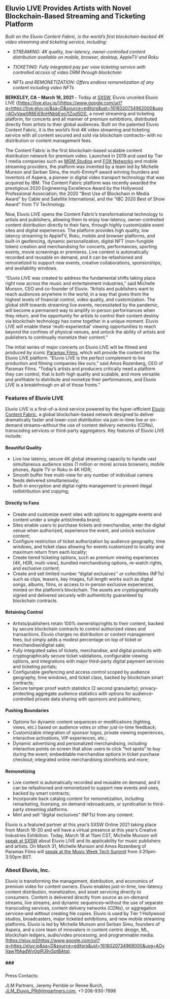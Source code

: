 ## Eluvio LIVE Provides Artists with Novel Blockchain-Based Streaming and Ticketing Platform  

*Built on the Eluvio Content Fabric, is the world’s first blockchain-backed 4K video streaming and ticketing service, including:*

-   *STREAMING: 4K quality, low-latency, owner-controlled content
    distribution available on mobile, browser, desktop, AppleTV and Roku*

-   *TICKETING: Fully integrated pay per view ticketing service with
    controlled access of video DRM through blockchain*

-   *NFTs and REMONETIZATION: Offers endless remonetization of any
    content including video NFTs*

**BERKELEY, CA – March 18, 2021** – Today at
[SXSW](https://www.google.com/url?q=https://www.sxsw.com/&sa=D&source=editors&ust=1616020734961000&usg=AOvVaw20Wvn3zXPy7OctJdaSdsYu),
Eluvio unveiled Eluvio LIVE
([https://live.eluv.io/](https://www.google.com/url?q=https://live.eluv.io/&sa=D&source=editors&ust=1616020734962000&usg=AOvVaw0R6EjE9oHNbbEyo7lZod5D)),
a novel streaming and ticketing platform, for concerts and all manner of
premium exhibitions, distributed directly from artists to their global
audiences. Built on the patented Eluvio Content Fabric, it is the
world’s first 4K video streaming and ticketing service with all content
secured and sold via blockchain contracts– with no distribution or
content management fees.  

The Content Fabric is the first blockchain-based scalable content
distribution network for premium video. Launched in 2019 and used by
Tier 1 media companies such as [MGM
Studios](https://www.google.com/url?q=https://www.prnewswire.com/news-releases/eluvio-announces-partnership-with-mgm-for-next-generation-content-servicing-and-digital-marketing-platform-301221878.html&sa=D&source=editors&ust=1616020734962000&usg=AOvVaw34DxsTmo-7KD8egG7vzTmQ) and
[FOX
Networks](https://www.google.com/url?q=https://www.mesaonline.org/2020/05/14/eluvio-a-new-age-of-video-distribution/&sa=D&source=editors&ust=1616020734963000&usg=AOvVaw1azG2Vn_NLAwAcCDcpC9_z) and
mobile streaming providers, the platform was invented by a team led by
Michelle Munson and Serban Simu, the multi-Emmy® award winning founders
and inventors of Aspera, a pioneer in digital video transport technology
that was acquired by IBM. The Content Fabric platform was recently
awarded the prestigious 2020 Engineering Excellence Award by the
Hollywood Professional Association; the 2020 "Best Use of Blockchain in
Media Award" by Cable and Satellite International, and the "IBC 2020
Best of Show Award" from TV Technology. 

Now, Eluvio LIVE opens the Content Fabric’s transformational technology
to artists and publishers, allowing them to enjoy low-latency,
owner-controlled content distribution directly to their fans, through
highly customizable event sites and digital experiences. The platform
provides high quality, low latency streaming to AppleTV, Roku, mobile
and browser platforms, and built-in geofencing, dynamic personalization,
digital NFT (non-fungible token) creation and merchandising for
concerts, performances, sporting events, movie screenings or premieres.
Live content is automatically recorded and reusable on demand, and it
can be refashioned and remonetized to support new events, creative
collaborations, sponsorships, and availability windows.

“Eluvio LIVE was created to address the fundamental shifts taking place
right now across the music and entertainment industries,” said Michelle
Munson, CEO and co-founder of Eluvio. “Artists and publishers want to
reach audiences anywhere in the world, in a way that gives them the
highest levels of financial control, video quality, and customization.
The global shift towards streaming live events, necessitated by the
pandemic, will become a permanent way to amplify in-person performances
when they return, and the opportunity for artists to control their
content destiny via blockchain technology has come together in a unique
moment. Eluvio LIVE will enable these ‘multi-experiential’ viewing
opportunities to reach beyond the confines of physical venues, and
unlock the ability of artists and publishers to continually monetize
their content.”

The initial series of major concerts on Eluvio LIVE will be filmed and
produced by iconic [Paramax
Films](https://www.google.com/url?q=http://www.paramaxfilms.com/about.html&sa=D&source=editors&ust=1616020734964000&usg=AOvVaw2BABfHozQV68cEC_BkCGY1),
which will provide the content into the Eluvio LIVE platform. “Eluvio
LIVE is the perfect complement to live production and filming companies
like ours,” said Amos Rozenberg, CEO of Paramax Films. “Today’s artists
and producers critically need a platform they can control, that is both
high quality and scalable, and more versatile and profitable to
distribute and monetize their performances, and Eluvio LIVE is a
breakthrough on all of those fronts.”        

 

### Features of Eluvio LIVE

Eluvio LIVE is a first-of-a-kind service powered by the hyper-efficient
[Eluvio Content
Fabric](https://www.google.com/url?q=https://www.eluv.io/&sa=D&source=editors&ust=1616020734964000&usg=AOvVaw2OiSGh959iGNyYs9Qu4GqL),
a global blockchain-based network designed to deliver dramatically
faster and lower-cost distribution via just-in-time live or on-demand
streams–without the use of content delivery networks (CDNs), transcoding
services or third-party aggregators. Key features of Eluvio LIVE
include:

#### Beautiful Quality

-   Live low latency, secure 4K global streaming capacity to handle vast
    simultaneous audience sizes (1 million or more) across browsers,
    mobile phones, Apple TV or Roku in 4K HDR;
-   Smooth buffer free multi-view for any number of individual camera
    feeds delivered simultaneously;
-   Built-in encryption and digital rights management to prevent illegal
    redistribution and copying;  

#### Directly to Fans

-   Create and customize event sites with options to aggregate events
    and content under a single artist/media brand;
-   Sites enable users to purchase tickets and merchandise, enter the
    digital venue when authorized, experience the event, and unlock
    exclusive content;
-   Configure restriction of ticket authorization by audience geography,
    time windows, and ticket class allowing for events customized to
    locality and maximum return from each locality;
-   Create tiered ticketing options, such as premium viewing experiences
    (4K, HDR, multi-view), bundled merchandising options, re-watch
    rights, and exclusive content;
-   Create and sell limited number “digital exclusives'' or collectibles
    (NFTs) such as clips, teasers, key images, full length works such as
    digital songs, albums, films, or access to in-person exclusive
    experiences, minted on the platform’s blockchain. The assets are
    cryptographically signed and delivered securely with authenticity
    guaranteed by blockchain contracts.

#### Retaining Control

-   Artists/publishers retain 100% ownership/rights to their content,
    backed by secure blockchain contracts to control authorized views
    and transactions. Eluvio charges no distribution or content
    management fees, but simply adds a modest percentage on top of
    ticket or merchandise/digital sale;
-   Fully integrated sales of tickets, merchandise, and digital products
    with cryptographically secure ticket validations, configurable
    viewing options, and integrations with major third-party digital
    payment services and ticketing portals;
-   Configurable geofencing and access control scoped by audience
    geography, time windows, and ticket class, backed by blockchain
    smart contracts;
-   Secure tamper proof watch statistics (2 second granularity);
    privacy-protecting aggregate audience statistics with options for
    audience-controlled private data sharing with sponsors and
    publishers;

#### Pushing Boundaries

-   Options for dynamic content sequences or modifications (lighting,
    views, etc.) based on audience votes or other just-in-time feedback;
-   Customizable integration of sponsor logos, private viewing
    experiences, interactive activations, VIP experiences, etc.;
-   Dynamic advertising and personalized merchandising, including
    interactive points on screen that allow users to click “hot spots”
    to buy during the event; embeddable merchandise options in ticket
    purchase checkout; integrated online merchandising storefronts and
    more;

#### Remonetizing

-   Live content is automatically recorded and reusable on demand, and
    it can be refashioned and remonetized to support new events and
    uses, backed by smart contracts;
-   Incorporate back catalog content for remonetization, including
    remarketing, licensing, on demand rebroadcasts, or syndication to
    third-party streaming platforms.
-   Mint and sell “digital exclusives” (NFTs) from any content.

Eluvio is a featured partner at this year’s SXSW Online 2021 taking
place from March 16-20 and will have a virtual presence at this year’s
Creative Industries Exhibition. Today, March 18 at 11am CST, Michelle
Munson will [speak at
SXSW](https://www.google.com/url?q=https://online.sxsw.com/event/sxsw-online/planning/UGxhbm5pbmdfMzYwMzQ4&sa=D&source=editors&ust=1616020734968000&usg=AOvVaw1de7dx3kVEDP9nxMvy4Hvn) about
Eluvio LIVE and its applicability for music publishers and artists. On
March 31, Michelle Munson and Amos Rozenberg of Paramax Films will
[speak at the Music Week Tech
Summit](https://www.google.com/url?q=https://www.musicweektechsummit.com/2021/agenda&sa=D&source=editors&ust=1616020734969000&usg=AOvVaw0KEHVp1OTYRwD04gmlPsQd) from
3:20pm-3:50pm BST.

### About Eluvio, Inc.

Eluvio is transforming the management, distribution, and economics of
premium video for content owners. Eluvio enables just-in-time,
low-latency content distribution, monetization, and asset servicing
directly to consumers. Content is delivered directly from source as
on-demand streams, live streams, and dynamic sequences–without the use
of separate transcoding services, content delivery networks (CDNs), or
aggregation services–and without creating file copies. Eluvio is used by
Tier 1 Hollywood studios, broadcasters, major ticketed exhibitions, and
new mobile streaming platforms. Eluvio is led by Michelle Munson and
Serban Simu, founders of Aspera, and a core team of innovators in
content centric design, ML, blockchain ledgers, audio/video processing,
and programmable media.
[https://eluv.io](https://www.google.com/url?q=https://eluv.io&sa=D&source=editors&ust=1616020734969000&usg=AOvVaw1ftAadWv0gIPJ9vSptBAtq).

##### \#\#\#

Press Contacts:

JLM Partners, Jeremy Pemble or Renee Burch,
[JLM\_Eluvio\_PR@jlmpartners.com](mailto:JLM_Eluvio_PR@jlmpartners.com),
+1-206-930-7998
